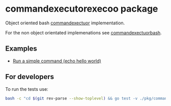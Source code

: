 # commandexecutorexecoo package

Object oriented bash [commandexectuor](/pkg/commandexecutor/) implementation.

For the non object orientated implemenations see [commandexectuorbash](/pkg/commandexecutor/commandexecutorexec/).

## Examples

* [Run a simple command (echo hello world)](./Example_echoHelloWorld_test.go)

## For developers

To run the tests use:
```bash
bash -c "cd $(git rev-parse --show-toplevel) && go test -v ./pkg/commandexecutor/commandexecutorbashoo/..."
```
